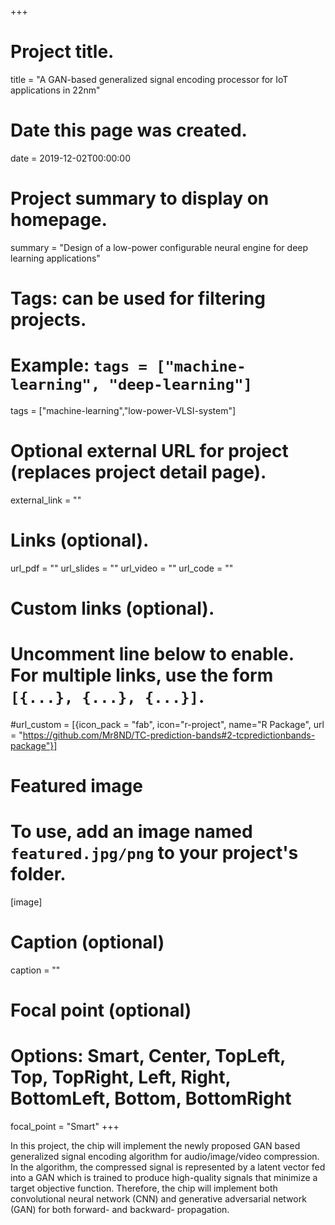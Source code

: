 +++
# Project title.
title = "A GAN-based generalized signal encoding processor for IoT applications in 22nm"

# Date this page was created.
date = 2019-12-02T00:00:00

# Project summary to display on homepage.
summary = "Design of a low-power configurable neural engine for deep learning applications"

# Tags: can be used for filtering projects.
# Example: `tags = ["machine-learning", "deep-learning"]`
tags = ["machine-learning","low-power-VLSI-system"]

# Optional external URL for project (replaces project detail page).
external_link = ""

# Links (optional).
url_pdf = ""
url_slides = ""
url_video = ""
url_code = ""

# Custom links (optional).
#   Uncomment line below to enable. For multiple links, use the form `[{...}, {...}, {...}]`.
#url_custom = [{icon_pack = "fab", icon="r-project", name="R Package", url = "https://github.com/Mr8ND/TC-prediction-bands#2-tcpredictionbands-package"}]


# Featured image
# To use, add an image named `featured.jpg/png` to your project's folder. 
[image]
  # Caption (optional)
  caption = ""

  # Focal point (optional)
  # Options: Smart, Center, TopLeft, Top, TopRight, Left, Right, BottomLeft, Bottom, BottomRight
  focal_point = "Smart"
+++

In this project, the chip will implement the newly proposed GAN based generalized signal encoding algorithm for audio/image/video compression. In the algorithm, the compressed signal is represented by a latent vector fed into a GAN which is trained to produce high-quality signals that minimize a target objective function. Therefore, the chip will implement both convolutional neural network (CNN) and generative adversarial network (GAN) for both forward- and backward- propagation.
